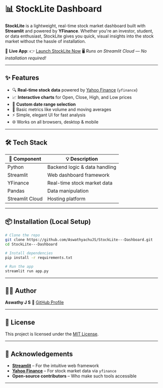 # 📊 StockLite Dashboard

**StockLite** is a lightweight, real-time stock market dashboard built with **Streamlit** and powered by **YFinance**. Whether you're an investor, student, or data enthusiast, StockLite gives you quick, visual insights into the stock market without the hassle of installation.

🚀 **Live App**:
👉 [Launch StockLite Now](https://stocklite---dashboard.streamlit.app/)
🖥️ *Runs on Streamlit Cloud — No installation required!*

---

## ✨ Features

* 🔍 **Real-time stock data** powered by [Yahoo Finance](https://finance.yahoo.com/) (`yfinance`)
* 📈 **Interactive charts** for Open, Close, High, and Low prices
* 📅 **Custom date range selection**
* 🧮 Basic metrics like volume and moving averages
* ⚡ Simple, elegant UI for fast analysis
* 🌐 Works on all browsers, desktop & mobile

---

## 🛠️ Tech Stack

| 🔧 Component    | 💡 Description                |
| --------------- | ----------------------------- |
| Python          | Backend logic & data handling |
| Streamlit       | Web dashboard framework       |
| YFinance        | Real-time stock market data   |
| Pandas          | Data manipulation             |
| Streamlit Cloud | Hosting platform              |

---

## 📦 Installation (Local Setup)

```bash
# Clone the repo
git clone https://github.com/AswathyachuJS/StockLite---Dashboard.git
cd StockLite---Dashboard

# Install dependencies
pip install -r requirements.txt

# Run the app
streamlit run app.py
```

---

## 👩‍💻 Author

**Aswathy J S**
🔗 [GitHub Profile](https://github.com/AswathyachuJS)

---

## 📄 License

This project is licensed under the [MIT License](LICENSE).

---

## 🙌 Acknowledgements

* **[Streamlit](https://streamlit.io/)** – For the intuitive web framework
* **[Yahoo Finance](https://finance.yahoo.com/)** – For stock market data via `yfinance`
* **Open-source contributors** – Who make such tools accessible

---
